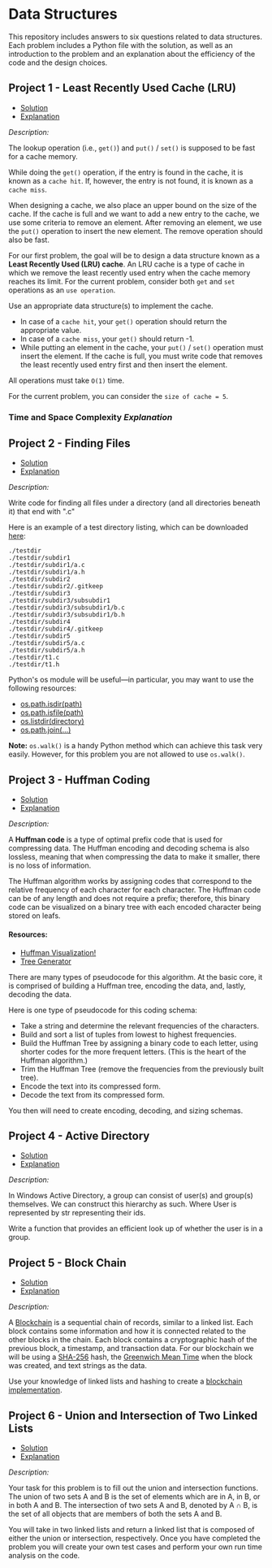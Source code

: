 # Data Structures
This repository includes answers to six questions related to data structures.  Each problem includes a Python file with the solution, as well as an introduction to the problem and an explanation about the efficiency of the code and the design choices.

## Project 1 - Least Recently Used Cache (LRU)
* [Solution](https://github.com/fastalana/Data-Structures/blob/master/01-LRUCache.py)
* [Explanation](https://github.com/fastalana/Data-Structures/blob/master/01-LRUCache.md)

_Description:_

The lookup operation (i.e., `get()`) and `put()` / `set()` is supposed to be fast for a cache memory.

While doing the `get()` operation, if the entry is found in the cache, it is known as a `cache hit`. If, however, the entry is not found, it is known as a `cache miss`.

When designing a cache, we also place an upper bound on the size of the cache. If the cache is full and we want to add a new entry to the cache, we use some criteria to remove an element. After removing an element, we use the `put()` operation to insert the new element. The remove operation should also be fast.

For our first problem, the goal will be to design a data structure known as a **Least Recently Used (LRU) cache**. An LRU cache is a type of cache in which we remove the least recently used entry when the cache memory reaches its limit. For the current problem, consider both `get` and `set` operations as an `use operation`.

Use an appropriate data structure(s) to implement the cache.

* In case of a `cache hit`, your `get()` operation should return the appropriate value.
* In case of a `cache miss`, your `get()` should return -1.
* While putting an element in the cache, your `put()` / `set()` operation must insert the element. If the cache is full, you must write code that removes the least recently used entry first and then insert the element.

All operations must take `O(1)` time.

For the current problem, you can consider the `size of cache = 5`. 

### Time and Space Complexity _Explanation_

## Project 2 - Finding Files
* [Solution](https://github.com/fastalana/Data-Structures/blob/master/02-FileRecursion.py)
* [Explanation](https://github.com/fastalana/Data-Structures/blob/master/02-FileRecursion.md)

_Description:_

Write code for finding all files under a directory (and all directories beneath it) that end with ".c"

Here is an example of a test directory listing, which can be downloaded [here](https://github.com/fastalana/Data-Structures/tree/master/testdir):
```
./testdir
./testdir/subdir1
./testdir/subdir1/a.c
./testdir/subdir1/a.h
./testdir/subdir2
./testdir/subdir2/.gitkeep
./testdir/subdir3
./testdir/subdir3/subsubdir1
./testdir/subdir3/subsubdir1/b.c
./testdir/subdir3/subsubdir1/b.h
./testdir/subdir4
./testdir/subdir4/.gitkeep
./testdir/subdir5
./testdir/subdir5/a.c
./testdir/subdir5/a.h
./testdir/t1.c
./testdir/t1.h
```

Python's os module will be useful—in particular, you may want to use the following resources:

* [os.path.isdir(path)](https://docs.python.org/3.7/library/os.path.html#os.path.isdir)
* [os.path.isfile(path)](https://docs.python.org/3.7/library/os.path.html#os.path.isfile)
* [os.listdir(directory)](https://docs.python.org/3.7/library/os.html#os.listdir)
* [os.path.join(...)](https://docs.python.org/3.7/library/os.path.html#os.path.join)

**Note:** `os.walk()` is a handy Python method which can achieve this task very easily. However, for this problem you are not allowed to use `os.walk()`.

## Project 3 - Huffman Coding
* [Solution](https://github.com/fastalana/Data-Structures/blob/master/03-HuffmanCoding.py)
* [Explanation](https://github.com/fastalana/Data-Structures/blob/master/03-HuffmanCoding.md)

_Description:_

A **Huffman code** is a type of optimal prefix code that is used for compressing data. The Huffman encoding and decoding schema is also lossless, meaning that when compressing the data to make it smaller, there is no loss of information.

The Huffman algorithm works by assigning codes that correspond to the relative frequency of each character for each character. The Huffman code can be of any length and does not require a prefix; therefore, this binary code can be visualized on a binary tree with each encoded character being stored on leafs.

#### Resources:
* [Huffman Visualization!](https://people.ok.ubc.ca/ylucet/DS/Huffman.html)
* [Tree Generator](http://huffman.ooz.ie/)

There are many types of pseudocode for this algorithm. At the basic core, it is comprised of building a Huffman tree, encoding the data, and, lastly, decoding the data.

Here is one type of pseudocode for this coding schema:

* Take a string and determine the relevant frequencies of the characters.
* Build and sort a list of tuples from lowest to highest frequencies.
* Build the Huffman Tree by assigning a binary code to each letter, using shorter codes for the more frequent letters. (This is the heart of the Huffman algorithm.)
* Trim the Huffman Tree (remove the frequencies from the previously built tree).
* Encode the text into its compressed form.
* Decode the text from its compressed form.

You then will need to create encoding, decoding, and sizing schemas.

## Project 4 - Active Directory
* [Solution](https://github.com/fastalana/Data-Structures/blob/master/04-ActiveDirectory.py)
* [Explanation](https://github.com/fastalana/Data-Structures/blob/master/04-ActiveDirectory.md)

_Description:_

In Windows Active Directory, a group can consist of user(s) and group(s) themselves. We can construct this hierarchy as such. Where User is represented by str representing their ids.

Write a function that provides an efficient look up of whether the user is in a group.

## Project 5 - Block Chain
* [Solution](https://github.com/fastalana/Data-Structures/blob/master/05-BlockChain.py)
* [Explanation](https://github.com/fastalana/Data-Structures/blob/master/05-BlockChain.md)

_Description:_

A [Blockchain](https://en.wikipedia.org/wiki/Blockchain) is a sequential chain of records, similar to a linked list. Each block contains some information and how it is connected related to the other blocks in the chain. Each block contains a cryptographic hash of the previous block, a timestamp, and transaction data. For our blockchain we will be using a [SHA-256](https://en.wikipedia.org/wiki/SHA-2) hash, the [Greenwich Mean Time](https://en.wikipedia.org/wiki/Greenwich_Mean_Time) when the block was created, and text strings as the data.

Use your knowledge of linked lists and hashing to create a [blockchain implementation](https://github.com/fastalana/Data-Structures/blob/master/Blockchain.png).

## Project 6 - Union and Intersection of Two Linked Lists
* [Solution](https://github.com/fastalana/Data-Structures/blob/master/06-UnionAndIntersection.py)
* [Explanation](https://github.com/fastalana/Data-Structures/blob/master/06-UnionAndIntersection.md)

_Description:_

Your task for this problem is to fill out the union and intersection functions. The union of two sets A and B is the set of elements which are in A, in B, or in both A and B. The intersection of two sets A and B, denoted by A ∩ B, is the set of all objects that are members of both the sets A and B.

You will take in two linked lists and return a linked list that is composed of either the union or intersection, respectively. Once you have completed the problem you will create your own test cases and perform your own run time analysis on the code.
